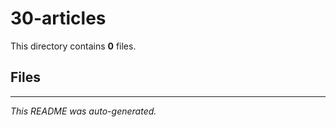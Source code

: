 # 30-articles

This directory contains **0** files.

## Files



---
*This README was auto-generated.*
